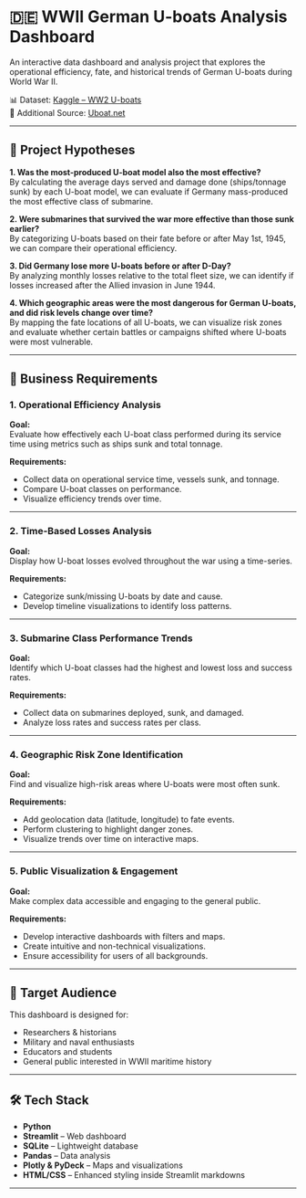 # 🇩🇪 WWII German U-boats Analysis Dashboard

An interactive data dashboard and analysis project that explores the operational efficiency, fate, and historical trends of German U-boats during World War II.

📊 Dataset: [Kaggle – WW2 U-boats](https://www.kaggle.com/datasets/cormac42/ww2-u-boats)  
🔗 Additional Source: [Uboat.net](https://uboat.net/boats/listing.html)

---

## 🧪 Project Hypotheses

**1. Was the most-produced U-boat model also the most effective?**  
By calculating the average days served and damage done (ships/tonnage sunk) by each U-boat model, we can evaluate if Germany mass-produced the most effective class of submarine.

**2. Were submarines that survived the war more effective than those sunk earlier?**  
By categorizing U-boats based on their fate before or after May 1st, 1945, we can compare their operational efficiency.

**3. Did Germany lose more U-boats before or after D-Day?**  
By analyzing monthly losses relative to the total fleet size, we can identify if losses increased after the Allied invasion in June 1944.

**4. Which geographic areas were the most dangerous for German U-boats, and did risk levels change over time?**  
By mapping the fate locations of all U-boats, we can visualize risk zones and evaluate whether certain battles or campaigns shifted where U-boats were most vulnerable.

---

## 📌 Business Requirements

### 1. Operational Efficiency Analysis

**Goal:**  
Evaluate how effectively each U-boat class performed during its service time using metrics such as ships sunk and total tonnage.

**Requirements:**
- Collect data on operational service time, vessels sunk, and tonnage.
- Compare U-boat classes on performance.
- Visualize efficiency trends over time.

---

### 2. Time-Based Losses Analysis

**Goal:**  
Display how U-boat losses evolved throughout the war using a time-series.

**Requirements:**
- Categorize sunk/missing U-boats by date and cause.
- Develop timeline visualizations to identify loss patterns.

---

### 3. Submarine Class Performance Trends

**Goal:**  
Identify which U-boat classes had the highest and lowest loss and success rates.

**Requirements:**
- Collect data on submarines deployed, sunk, and damaged.
- Analyze loss rates and success rates per class.

---

### 4. Geographic Risk Zone Identification

**Goal:**  
Find and visualize high-risk areas where U-boats were most often sunk.

**Requirements:**
- Add geolocation data (latitude, longitude) to fate events.
- Perform clustering to highlight danger zones.
- Visualize trends over time on interactive maps.

---

### 5. Public Visualization & Engagement

**Goal:**  
Make complex data accessible and engaging to the general public.

**Requirements:**
- Develop interactive dashboards with filters and maps.
- Create intuitive and non-technical visualizations.
- Ensure accessibility for users of all backgrounds.

---

## 👥 Target Audience

This dashboard is designed for:
- Researchers & historians
- Military and naval enthusiasts
- Educators and students
- General public interested in WWII maritime history

---

## 🛠️ Tech Stack

- **Python**
- **Streamlit** – Web dashboard
- **SQLite** – Lightweight database
- **Pandas** – Data analysis
- **Plotly & PyDeck** – Maps and visualizations
- **HTML/CSS** – Enhanced styling inside Streamlit markdowns

---